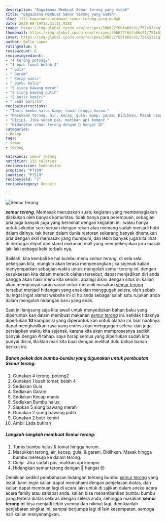 ```yaml
---
description: "Bagaimana Membuat Semur terong yang mudah"
title: "Bagaimana Membuat Semur terong yang mudah"
slug: 1111-bagaimana-membuat-semur-terong-yang-mudah
date: 2020-08-19T12:31:11.938Z
image: https://img-global.cpcdn.com/recipes/50b627f6bfa66c91/751x532cq70/semur-terong-foto-resep-utama.jpg
thumbnail: https://img-global.cpcdn.com/recipes/50b627f6bfa66c91/751x532cq70/semur-terong-foto-resep-utama.jpg
cover: https://img-global.cpcdn.com/recipes/50b627f6bfa66c91/751x532cq70/semur-terong-foto-resep-utama.jpg
author: Belle Lopez
ratingvalue: 5
reviewcount: 6
recipeingredient:
- "4 terong potong2"
- "1 buah tomat belah 4"
- " Gula"
- " Garam"
- " Kecap manis"
- " Bumbu halus"
- "5 siung bawang merah"
- "2 siung bawang putih"
- "2 butir kemiri"
- " Lada butiran"
recipeinstructions:
- "Tumis bumbu halus &amp; tomat hingga harum."
- "Masukkan terong, air, kecap, gula, &amp; garam. Didihkan. Masak hingga bumbu meresap ke dalam terong."
- "Cicipi. Jika sudah pas, matikan api kompor."
- "Hidangkan semur terong dengan 🍚 hangat 😍"
categories:
- Resep
tags:
- semur
- terong

katakunci: semur terong 
nutrition: 233 calories
recipecuisine: Indonesian
preptime: "PT19M"
cooktime: "PT51M"
recipeyield: "3"
recipecategory: Dessert

---
```



![Semur terong](https://img-global.cpcdn.com/recipes/50b627f6bfa66c91/751x532cq70/semur-terong-foto-resep-utama.jpg)

<b><i>semur terong</i></b>, Memasak merupakan suatu kegiatan yang membahagiakan dilakukan oleh banyak komunitas. tidak hanya para perempuan, sebagian pria juga banyak juga yang berminat dengan kegiatan ini. walau hanya untuk sekedar seru seruan dengan rekan atau memang sudah menjadi hobi dalam dirinya. tak heran dalam dunia restoran sekarang banyak ditemukan pria dengan skill memasak yang mumpuni, dan lebih banyak juga kita lihat di berbagai depot dan stand makanan mall yang mempekerjakan juru masak laki laki sebagai koki terbaik nya.



Baiklah, kita kembali ke hal bumbu menu <i>semur terong</i>. di sela sela pekerjaan kita, mungkin akan terasa menyenangkan jika sejenak kalian menyempatkan sebagian waktu untuk mengolah semur terong ini. dengan kesuksesan kita dalam meracik olahan tersebut, dapat menjadikan diri anda bangga akan hasil menu kita sendiri. apalagi disini dengan situs ini kalian akan mempunyai saran saran untuk meracik masakan <u>semur terong</u> tersebut menjadi hidangan yang enak dan menggugah selera, oleh sebab itu ingat ingat alamat website ini di hp anda sebagai salah satu rujukan anda dalam mengolah hidangan baru yang enak.


Saat ini langsung saja kita awali untuk menyediakan bahan baku yang diperuntuk kan dalam membuat makanan <u><i>semur terong</i></u> ini. setidak tidaknya diperlukan <b>10</b> komposisi yang diperuntuk kan untuk olahan ini. biar nantinya dapat menghasilkan rasa yang endess dan menggugah selera. dan juga persiapkan waktu kita sejenak, karena kita akan memprosesnya sedikit banyak dengan <b>4</b> tahap. saya harap semua yang diperlukan sudah kita punyai disini, Baiklah mari kita buat dengan melihat dulu bahan bahan berikut ini.

<!--inarticleads1-->

##### Bahan pokok dan bumbu-bumbu yang digunakan untuk pembuatan Semur terong:

1. Gunakan 4 terong, potong2
1. Gunakan 1 buah tomat, belah 4
1. Sediakan  Gula
1. Sediakan  Garam
1. Sediakan  Kecap manis
1. Sediakan  Bumbu halus:
1. Siapkan 5 siung bawang merah
1. Gunakan 2 siung bawang putih
1. Gunakan 2 butir kemiri
1. Ambil  Lada butiran




<!--inarticleads2-->

##### Langkah-langkah membuat Semur terong:

1. Tumis bumbu halus &amp; tomat hingga harum.
1. Masukkan terong, air, kecap, gula, &amp; garam. Didihkan. Masak hingga bumbu meresap ke dalam terong.
1. Cicipi. Jika sudah pas, matikan api kompor.
1. Hidangkan semur terong dengan 🍚 hangat 😍




Demikian sedikit pembahasan hidangan tentang bumbu <u>semur terong</u> yang lezat. kami ingin kalian dapat memahami dengan penjelasan diatas, dan kalian dapat membuat lagi di acara lain untuk di sajikan dalam aneka acara acara family atau sahabat anda. kalian bisa menambahkan bumbu bumbu yang tertera diatas selaras dengan selera anda, sehingga masakan <b>semur terong</b> ini bisa menjadi lebih yummy dan nikmat lagi. demikianlah penjabaran singkat ini, sampai berjumpa lagi di lain kesempatan. semoga hari kalian menyenangkan.
